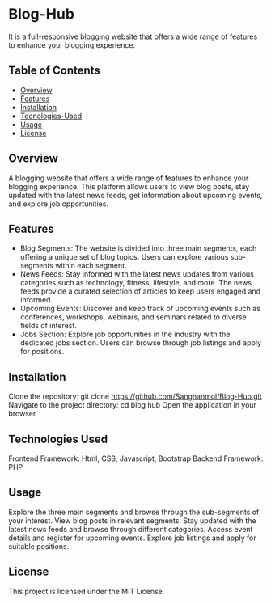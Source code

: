 # Blog-Hub
It is a full-responsive blogging website that offers a wide range of features to enhance your blogging experience. 

## Table of Contents
- [Overview](#overview)
- [Features](#features)
- [Installation](#installation)
- [Tecnologies-Used](#technology-used)
- [Usage](#ausage)
- [License](#license)

## Overview
A blogging website that offers a wide range of features to enhance your blogging experience. This platform allows users to view blog posts, stay updated with the latest news feeds, get information about upcoming events, and explore job opportunities.

## Features
- Blog Segments: The website is divided into three main segments, each offering a unique set of blog topics. Users can explore various sub-segments within each segment.
- News Feeds: Stay informed with the latest news updates from various categories such as technology, fitness, lifestyle, and more. The news feeds provide a curated selection of articles to keep users engaged and informed.
- Upcoming Events: Discover and keep track of upcoming events such as conferences, workshops, webinars, and seminars related to diverse fields of interest. 
- Jobs Section: Explore job opportunities in the industry with the dedicated jobs section. Users can browse through job listings and apply for positions.

## Installation
Clone the repository: git clone https://github.com/Sanghanmol/Blog-Hub.git
Navigate to the project directory: cd blog hub
Open the application in your browser

## Technologies Used
Frontend Framework: Html, CSS, Javascript, Bootstrap
Backend Framework: PHP

## Usage
Explore the three main segments and browse through the sub-segments of your interest.
View blog posts in relevant segments.
Stay updated with the latest news feeds and browse through different categories.
Access event details and register for upcoming events.
Explore job listings and apply for suitable positions.

## License
This project is licensed under the MIT License.
